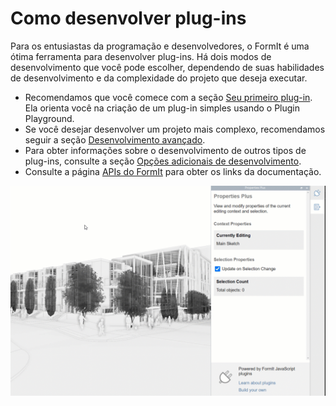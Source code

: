 # Como desenvolver plug-ins

Para os entusiastas da programação e desenvolvedores, o FormIt é uma ótima ferramenta para desenvolver plug-ins. Há dois modos de desenvolvimento que você pode escolher, dependendo de suas habilidades de desenvolvimento e da complexidade do projeto que deseja executar.&#x20;

* Recomendamos que você comece com a seção [Seu primeiro plug-in](your-first-plugin/). Ela orienta você na criação de um plug-in simples usando o Plugin Playground.
* Se você desejar desenvolver um projeto mais complexo, recomendamos seguir a seção [Desenvolvimento avançado](advanced-development/).
* Para obter informações sobre o desenvolvimento de outros tipos de plug-ins, consulte a seção [Opções adicionais de desenvolvimento](additional-development-options/).
* Consulte a página [APIs do FormIt](useful-links.md) para obter os links da documentação.

![](../../.gitbook/assets/g5.gif)
